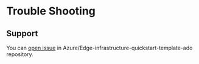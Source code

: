 # Trouble Shooting

## Support

You can [open issue](https://github.com/Azure/Edge-infrastructure-quickstart-template-ado/issues/new) in Azure/Edge-infrastructure-quickstart-template-ado repository.
